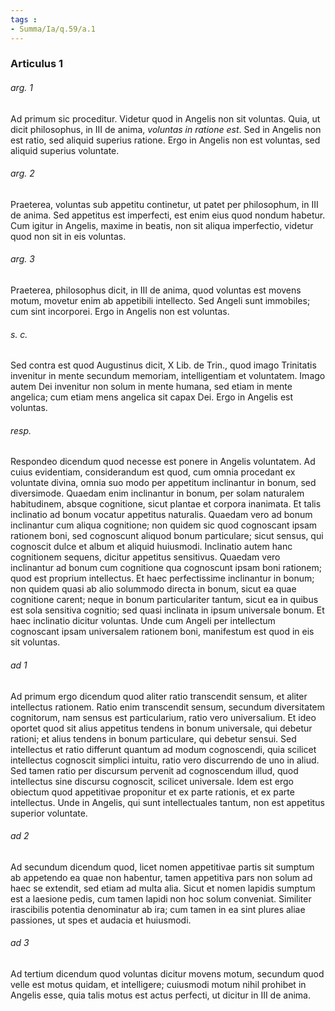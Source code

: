 ```yaml
---
tags : 
- Summa/Ia/q.59/a.1
---
```


### Articulus 1

###### arg. 1
Ad primum sic proceditur. Videtur quod in Angelis non sit voluntas. Quia, ut dicit philosophus, in III de anima, *voluntas in ratione est*. Sed in Angelis non est ratio, sed aliquid superius ratione. Ergo in Angelis non est voluntas, sed aliquid superius voluntate.

###### arg. 2
Praeterea, voluntas sub appetitu continetur, ut patet per philosophum, in III de anima. Sed appetitus est imperfecti, est enim eius quod nondum habetur. Cum igitur in Angelis, maxime in beatis, non sit aliqua imperfectio, videtur quod non sit in eis voluntas.

###### arg. 3
Praeterea, philosophus dicit, in III de anima, quod voluntas est movens motum, movetur enim ab appetibili intellecto. Sed Angeli sunt immobiles; cum sint incorporei. Ergo in Angelis non est voluntas.

###### s. c.
Sed contra est quod Augustinus dicit, X Lib. de Trin., quod imago Trinitatis invenitur in mente secundum memoriam, intelligentiam et voluntatem. Imago autem Dei invenitur non solum in mente humana, sed etiam in mente angelica; cum etiam mens angelica sit capax Dei. Ergo in Angelis est voluntas.

###### resp.
Respondeo dicendum quod necesse est ponere in Angelis voluntatem. Ad cuius evidentiam, considerandum est quod, cum omnia procedant ex voluntate divina, omnia suo modo per appetitum inclinantur in bonum, sed diversimode. Quaedam enim inclinantur in bonum, per solam naturalem habitudinem, absque cognitione, sicut plantae et corpora inanimata. Et talis inclinatio ad bonum vocatur appetitus naturalis. Quaedam vero ad bonum inclinantur cum aliqua cognitione; non quidem sic quod cognoscant ipsam rationem boni, sed cognoscunt aliquod bonum particulare; sicut sensus, qui cognoscit dulce et album et aliquid huiusmodi. Inclinatio autem hanc cognitionem sequens, dicitur appetitus sensitivus. Quaedam vero inclinantur ad bonum cum cognitione qua cognoscunt ipsam boni rationem; quod est proprium intellectus. Et haec perfectissime inclinantur in bonum; non quidem quasi ab alio solummodo directa in bonum, sicut ea quae cognitione carent; neque in bonum particulariter tantum, sicut ea in quibus est sola sensitiva cognitio; sed quasi inclinata in ipsum universale bonum. Et haec inclinatio dicitur voluntas. Unde cum Angeli per intellectum cognoscant ipsam universalem rationem boni, manifestum est quod in eis sit voluntas.

###### ad 1
Ad primum ergo dicendum quod aliter ratio transcendit sensum, et aliter intellectus rationem. Ratio enim transcendit sensum, secundum diversitatem cognitorum, nam sensus est particularium, ratio vero universalium. Et ideo oportet quod sit alius appetitus tendens in bonum universale, qui debetur rationi; et alius tendens in bonum particulare, qui debetur sensui. Sed intellectus et ratio differunt quantum ad modum cognoscendi, quia scilicet intellectus cognoscit simplici intuitu, ratio vero discurrendo de uno in aliud. Sed tamen ratio per discursum pervenit ad cognoscendum illud, quod intellectus sine discursu cognoscit, scilicet universale. Idem est ergo obiectum quod appetitivae proponitur et ex parte rationis, et ex parte intellectus. Unde in Angelis, qui sunt intellectuales tantum, non est appetitus superior voluntate.

###### ad 2
Ad secundum dicendum quod, licet nomen appetitivae partis sit sumptum ab appetendo ea quae non habentur, tamen appetitiva pars non solum ad haec se extendit, sed etiam ad multa alia. Sicut et nomen lapidis sumptum est a laesione pedis, cum tamen lapidi non hoc solum conveniat. Similiter irascibilis potentia denominatur ab ira; cum tamen in ea sint plures aliae passiones, ut spes et audacia et huiusmodi.

###### ad 3
Ad tertium dicendum quod voluntas dicitur movens motum, secundum quod velle est motus quidam, et intelligere; cuiusmodi motum nihil prohibet in Angelis esse, quia talis motus est actus perfecti, ut dicitur in III de anima.


